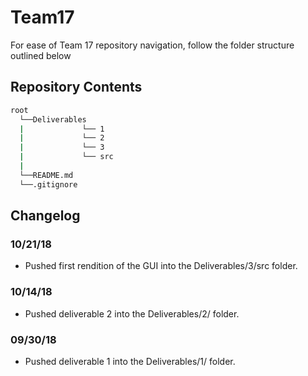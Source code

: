# Team17

For ease of Team 17 repository navigation, follow the folder structure outlined below

## Repository Contents
```bash
root
  └──Deliverables
  |             └── 1
  |             └── 2
  |             └── 3
  |	            └── src
  |		 
  └──README.md
  └──.gitignore 

```

## Changelog

### 10/21/18
  - Pushed first rendition of the GUI into the Deliverables/3/src folder.
### 10/14/18
  - Pushed deliverable 2 into the Deliverables/2/ folder.
### 09/30/18
  - Pushed deliverable 1 into the Deliverables/1/ folder.
 
